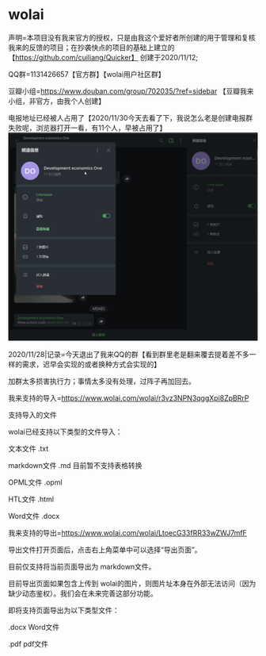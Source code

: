 # wolai

声明=本项目没有我来官方的授权，只是由我这个爱好者所创建的用于管理和复核我来的反馈的项目；在抄袭快点的项目的基础上建立的【https://github.com/cuiliang/Quicker】 创建于2020/11/12; 

QQ群=1131426657【官方群】【wolai用户社区群】

豆瓣小组=https://www.douban.com/group/702035/?ref=sidebar 【豆瓣我来小组，非官方，由我个人创建】

电报地址已经被人占用了【2020/11/30今天去看了下，我说怎么老是创建电报群失败呢，浏览器打开一看，有11个人，早被占用了】
![](https://raw.githubusercontent.com/kunpeng9/PicgoPicture2020-10-18/master/20201130165755.png)



2020/11/28|记录=今天退出了我来QQ的群【看到群里老是翻来覆去提着差不多一样的需求，迟早会实现的或者换种方式会实现的】

加群太多损害执行力；事情太多没有处理，过阵子再加回去。

我来支持的导入=https://www.wolai.com/wolai/r3vz3NPN3qggXpi8ZpBRrP

  支持导入的文件
  
  wolai已经支持以下类型的文件导入：
  
  文本文件 .txt
  
  markdown文件 .md 目前暂不支持表格转换
  
  OPML文件 .opml
  
  HTL文件 .html
  
  Word文件 .docx
  

我来支持的导出=https://www.wolai.com/wolai/LtoecG33fRR33wZWJ7mfF

  导出文件打开页面后，点击右上角菜单中可以选择“导出页面”。
  
  目前仅支持将当前页面导出为 markdown文件。
  
  目前导出页面如果包含上传到 wolai的图片，则图片址本身在外部无法访问（因为缺少动态鉴权）。我们会在未来完善这部分功能。
  
  即将支持页面导出为以下类型文件：
  
  .docx Word文件
  
  .pdf pdf文件
